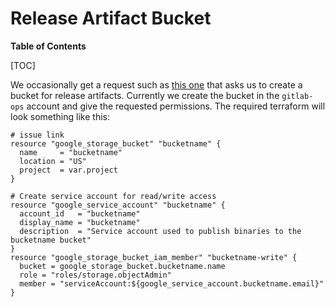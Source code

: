 # Release Artifact Bucket

**Table of Contents**

[TOC]

We occasionally get a request such as [this one](https://gitlab.com/gitlab-com/gl-infra/reliability/-/issues/10637)
that asks us to create a bucket for release artifacts. Currently we
create the bucket in the `gitlab-ops` account and give the requested
permissions. The required terraform will look something like this:

```hcl
# issue link
resource "google_storage_bucket" "bucketname" {
  name     = "bucketname"
  location = "US"
  project  = var.project
}

# Create service account for read/write access
resource "google_service_account" "bucketname" {
  account_id   = "bucketname"
  display_name = "bucketname"
  description  = "Service account used to publish binaries to the bucketname bucket"
}
resource "google_storage_bucket_iam_member" "bucketname-write" {
  bucket = google_storage_bucket.bucketname.name
  role = "roles/storage.objectAdmin"
  member = "serviceAccount:${google_service_account.bucketname.email}"
}
```
